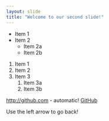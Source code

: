 ```yaml
---
layout: slide
title: "Welcome to our second slide!"
---
```

* Item 1
* Item 2
  * Item 2a
  * Item 2b
  
1. Item 1
1. Item 2
1. Item 3
   1. Item 3a
   1. Item 3b
 
http://github.com - automatic!
[GitHub](http://github.com)

Use the left arrow to go back!
